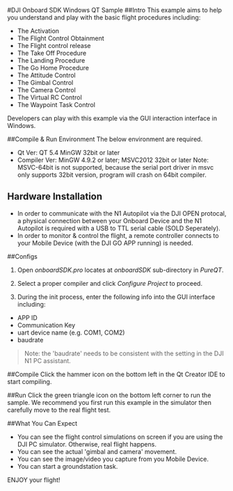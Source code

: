 #DJI Onboard SDK Windows QT Sample
##Intro
This example aims to help you understand and play with the basic flight procedures including:

* The Activation
* The Flight Control Obtainment
* The Flight control release
* The Take Off Procedure
* The Landing Procedure
* The Go Home Procedure
* The Attitude Control
* The Gimbal Control
* The Camera Control
* The Virtual RC Control
* The Waypoint Task Control

Developers can play with this example via the GUI interaction interface in Windows.


##Compile & Run Environment
The below environment are required.
* Qt Ver: QT 5.4  MinGW 32bit or later
* Compiler Ver: MinGW 4.9.2 or later; MSVC2012 32bit or later
  Note: MSVC-64bit is not supported, because the serial port driver in msvc only supports 32bit version, program will crash on 64bit compiler.


## Hardware Installation
* In order to communicate with the N1 Autopilot via the DJI OPEN protocal, a physical connection between your Onboard Device and the N1 Autopilot is required with a USB to TTL serial cable (SOLD Seperately).
* In order to monitor & control the flight, a remote controller connects to your Mobile Device (with the DJI GO APP running) is needed.

##Configs
1. Open *onboardSDK.pro* locates at *onboardSDK* sub-directory in *PureQT*.

2. Select a proper compiler and click *Configure Project* to proceed.

3. During the init process, enter the following info into the GUI interface including:

* APP ID
* Communication Key
* uart device name (e.g. COM1, COM2)
* baudrate

>Note: the 'baudrate' needs to be consistent with the setting in the DJI N1 PC assistant.

##Compile
Click the hammer icon on the bottom left in the Qt Creator IDE to start compiling.

##Run
Click the green triangle icon on the bottom left corner to run the sample.
We recommend you first run this example in the simulator then carefully move to the real flight test.

##What You Can Expect
* You can see the flight control simulations on screen if you are using the DJI PC simulator. Otherwise, real flight happens.
* You can see the actual 'gimbal and camera' movement.
* You can see the image/video you capture from you Mobile Device.
* You can start a groundstation task.

ENJOY your flight!
